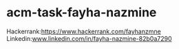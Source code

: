 # acm-task-fayha-nazmine
Hackerrank:https://www.hackerrank.com/fayhanzmne
Linkedin:www.linkedin.com/in/fayha-nazmine-82b0a7290

